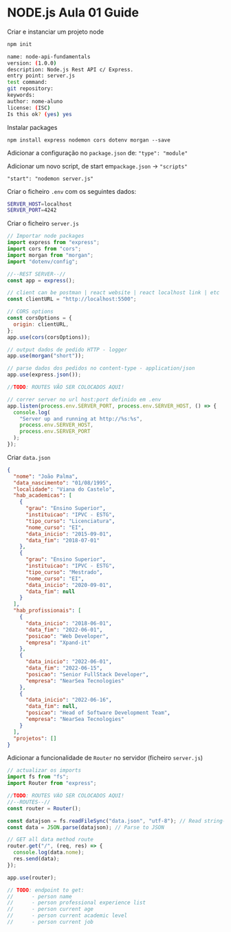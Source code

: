 # NODE.js Aula 01 Guide

Criar e instanciar um projeto node

```bash
npm init

name: node-api-fundamentals
version: (1.0.0)
description: Node.js Rest API c/ Express.
entry point: server.js
test command:
git repository:
keywords:
author: nome-aluno
license: (ISC)
Is this ok? (yes) yes
```

Instalar packages

`npm install express nodemon cors dotenv morgan --save`

Adicionar a configuração no `package.json` de:
`"type": "module"`

Adicionar um novo script, de start em`package.json` -> `"scripts"`

`"start": "nodemon server.js"`

Criar o ficheiro `.env` com os seguintes dados:

```bash
SERVER_HOST=localhost
SERVER_PORT=4242
```

Criar o ficheiro `server.js`

```js
// Importar node packages
import express from "express";
import cors from "cors";
import morgan from "morgan";
import "dotenv/config";

//--REST SERVER--//
const app = express();

// client can be postman | react website | react localhost link | etc
const clientURL = "http://localhost:5500";

// CORS options
const corsOptions = {
  origin: clientURL,
};
app.use(cors(corsOptions));

// output dados de pedido HTTP - logger
app.use(morgan("short"));

// parse dados dos pedidos no content-type - application/json
app.use(express.json());

//TODO: ROUTES VÃO SER COLOCADOS AQUI!

// correr server no url host:port definido em .env
app.listen(process.env.SERVER_PORT, process.env.SERVER_HOST, () => {
  console.log(
    "Server up and running at http://%s:%s",
    process.env.SERVER_HOST,
    process.env.SERVER_PORT
  );
});
```

Criar `data.json`

```json
{
  "nome": "João Palma",
  "data_nascimento": "01/08/1995",
  "localidade": "Viana do Castelo",
  "hab_academicas": [
    {
      "grau": "Ensino Superior",
      "instituicao": "IPVC - ESTG",
      "tipo_curso": "Licenciatura",
      "nome_curso": "EI",
      "data_inicio": "2015-09-01",
      "data_fim": "2018-07-01"
    },
    {
      "grau": "Ensino Superior",
      "instituicao": "IPVC - ESTG",
      "tipo_curso": "Mestrado",
      "nome_curso": "EI",
      "data_inicio": "2020-09-01",
      "data_fim": null
    }
  ],
  "hab_profissionais": [
    {
      "data_inicio": "2018-06-01",
      "data_fim": "2022-06-01",
      "posicao": "Web Developer",
      "empresa": "Xpand-it"
    },
    {
      "data_inicio": "2022-06-01",
      "data_fim": "2022-06-15",
      "posicao": "Senior FullStack Developer",
      "empresa": "NearSea Tecnologies"
    },
    {
      "data_inicio": "2022-06-16",
      "data_fim": null,
      "posicao": "Head of Software Development Team",
      "empresa": "NearSea Tecnologies"
    }
  ],
  "projetos": []
}
```

Adicionar a funcionalidade de `Router` no servidor (ficheiro `server.js`)

```js
// actualizar os imports
import fs from "fs";
import Router from "express";
```

```js
//TODO: ROUTES VÃO SER COLOCADOS AQUI!
//--ROUTES--//
const router = Router();

const datajson = fs.readFileSync("data.json", "utf-8"); // Read string-json from file
const data = JSON.parse(datajson); // Parse to JSON

// GET all data method route
router.get("/", (req, res) => {
  console.log(data.nome);
  res.send(data);
});

app.use(router);

// TODO: endpoint to get:
//		- person name
//		- person professional experience list
//		- person current age
//		- person current academic level
//		- person current job
```
